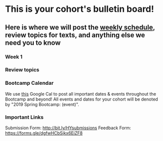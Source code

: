 # This is your cohort's bulletin board! 
## Here is where we will post the [weekly schedule](), review topics for texts, and anything else we need you to know

<!-- Week number -->
### Week 1
<!-- Monday -->

<!-- Tuesday -->

<!-- Wednesday -->

<!-- Thursday -->

<!-- Friday -->

### Review topics
<!-- * Topic 1 -->
<!-- * Topic 2 -->
<!-- * Topic 3 -->

### Bootcamp Calendar
We use [this](https://calendar.google.com/calendar/embed?src=hackeryou.com_ckj6930nr6kraakaisos09cccs%40group.calendar.google.com&ctz=America%2FToronto) Google Cal to post all important dates & events throughout the Bootcamp and beyond! All events and dates for your cohort will be denoted by "2019 Spring Bootcamp: (event)".

### Important Links
Submission Form: http://bit.ly/HYsubmissions
Feedback Form: https://forms.gle/dgfwHCbSjkx6EiZF8

